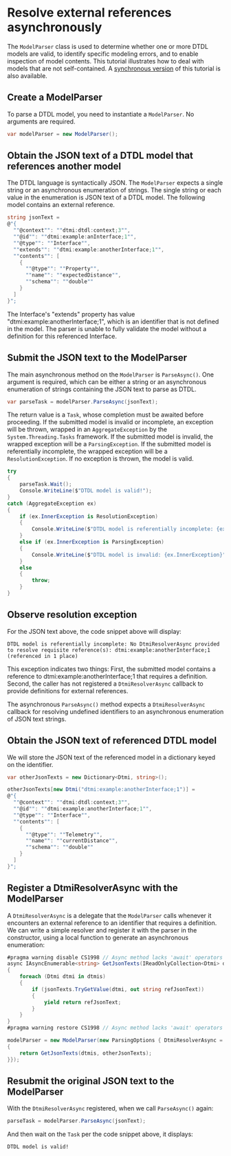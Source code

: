 ﻿# Resolve external references asynchronously

The `ModelParser` class is used to determine whether one or more DTDL models are valid, to identify specific modeling errors, and to enable inspection of model contents.
This tutorial illustrates how to deal with models that are not self-contained.
A [synchronous version](./Tutorial11_ResolveExternalReferences.md) of this tutorial is also available.

## Create a ModelParser

To parse a DTDL model, you need to instantiate a `ModelParser`.
No arguments are required.

```C# Snippet:DtdlParserTutorial10Async_CreateModelParser
var modelParser = new ModelParser();
```

## Obtain the JSON text of a DTDL model that references another model

The DTDL language is syntactically JSON.
The `ModelParser` expects a single string or an asynchronous enumeration of strings.
The single string or each value in the enumeration is JSON text of a DTDL model.
The following model contains an external reference.

```C# Snippet:DtdlParserTutorial10Async_ObtainDtdlText
string jsonText =
@"{
  ""@context"": ""dtmi:dtdl:context;3"",
  ""@id"": ""dtmi:example:anInterface;1"",
  ""@type"": ""Interface"",
  ""extends"": ""dtmi:example:anotherInterface;1"",
  ""contents"": [
    {
      ""@type"": ""Property"",
      ""name"": ""expectedDistance"",
      ""schema"": ""double""
    }
  ]
}";
```

The Interface's "extends" property has value "dtmi:example:anotherInterface;1", which is an identifier that is not defined in the model.
The parser is unable to fully validate the model without a definition for this referenced Interface.

## Submit the JSON text to the ModelParser

The main asynchronous method on the `ModelParser` is `ParseAsync()`.
One argument is required, which can be either a string or an asynchronous enumeration of strings containing the JSON text to parse as DTDL.

```C# Snippet:DtdlParserTutorial10Async_CallParseAsync
var parseTask = modelParser.ParseAsync(jsonText);
```

The return value is a `Task`, whose completion must be awaited before proceeding.
If the submitted model is invalid or incomplete, an exception will be thrown, wrapped in an `AggregateException` by the `System.Threading.Tasks` framework.
If the submitted model is invalid, the wrapped exception will be a `ParsingException`.
If the submitted model is referentially incomplete, the wrapped exception will be a `ResolutionException`.
If no exception is thrown, the model is valid.

```C# Snippet:DtdlParserTutorial10Async_CallWait
try
{
    parseTask.Wait();
    Console.WriteLine($"DTDL model is valid!");
}
catch (AggregateException ex)
{
    if (ex.InnerException is ResolutionException)
    {
        Console.WriteLine($"DTDL model is referentially incomplete: {ex.InnerException}");
    }
    else if (ex.InnerException is ParsingException)
    {
        Console.WriteLine($"DTDL model is invalid: {ex.InnerException}");
    }
    else
    {
        throw;
    }
}
```

## Observe resolution exception

For the JSON text above, the code snippet above will display:

```Console
DTDL model is referentially incomplete: No DtmiResolverAsync provided to resolve requisite reference(s): dtmi:example:anotherInterface;1 (referenced in 1 place)
```

This exception indicates two things:
First, the submitted model contains a reference to dtmi:example:anotherInterface;1 that requires a definition.
Second, the caller has not registered a `DtmiResolverAsync` callback to provide definitions for external references.

The asynchronous `ParseAsync()` method expects a `DtmiResolverAsync` callback for resolving undefined identifiers to an asynchronous enumeration of JSON text strings.

## Obtain the JSON text of referenced DTDL model

We will store the JSON text of the referenced model in a dictionary keyed on the identifier.

```C# Snippet:DtdlParserTutorial10Async_ObtainReferencedDtdlText
var otherJsonTexts = new Dictionary<Dtmi, string>();

otherJsonTexts[new Dtmi("dtmi:example:anotherInterface;1")] =
@"{
  ""@context"": ""dtmi:dtdl:context;3"",
  ""@id"": ""dtmi:example:anotherInterface;1"",
  ""@type"": ""Interface"",
  ""contents"": [
    {
      ""@type"": ""Telemetry"",
      ""name"": ""currentDistance"",
      ""schema"": ""double""
    }
  ]
}";
```

## Register a DtmiResolverAsync with the ModelParser

A `DtmiResolverAsync` is a delegate that the `ModelParser` calls whenever it encounters an external reference to an identifier that requires a definition.
We can write a simple resolver and register it with the parser in the constructor, using a local function to generate an asynchronous enumeration:

```C# Snippet:DtdlParserTutorial10Async_NewParserRegisterDtmiResolverAsync
#pragma warning disable CS1998 // Async method lacks 'await' operators and will run synchronously
async IAsyncEnumerable<string> GetJsonTexts(IReadOnlyCollection<Dtmi> dtmis, Dictionary<Dtmi, string> jsonTexts)
{
    foreach (Dtmi dtmi in dtmis)
    {
        if (jsonTexts.TryGetValue(dtmi, out string refJsonText))
        {
            yield return refJsonText;
        }
    }
}
#pragma warning restore CS1998 // Async method lacks 'await' operators and will run synchronously

modelParser = new ModelParser(new ParsingOptions { DtmiResolverAsync = (IReadOnlyCollection<Dtmi> dtmis, CancellationToken _) =>
{
    return GetJsonTexts(dtmis, otherJsonTexts);
}});
```

## Resubmit the original JSON text to the ModelParser

With the `DtmiResolverAsync` registered, when we call `ParseAsync()` again:

```C# Snippet:DtdlParserTutorial10Async_RepeatCallParseAsync
parseTask = modelParser.ParseAsync(jsonText);
```

[repeat]: # (Snippet:DtdlParserTutorial10Async_CallWait)

And then wait on the `Task` per the code snippet above, it displays:

```Console
DTDL model is valid!
```

